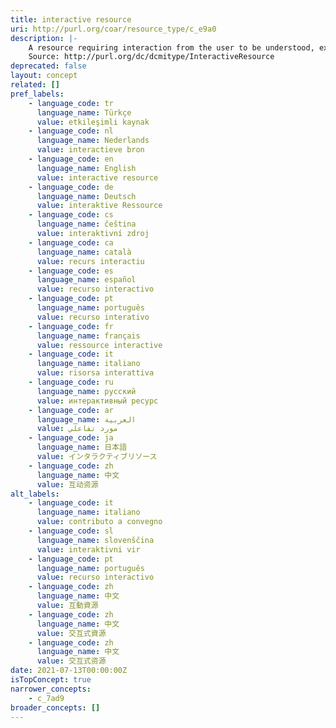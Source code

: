 ```yaml
---
title: interactive resource
uri: http://purl.org/coar/resource_type/c_e9a0
description: |-
    A resource requiring interaction from the user to be understood, executed, or experienced. Examples include forms on Web pages, applets, multimedia learning objects, chat services, or virtual reality environments.
    Source: http://purl.org/dc/dcmitype/InteractiveResource
deprecated: false
layout: concept
related: []
pref_labels:
    - language_code: tr
      language_name: Türkçe
      value: etkileşimli kaynak
    - language_code: nl
      language_name: Nederlands
      value: interactieve bron
    - language_code: en
      language_name: English
      value: interactive resource
    - language_code: de
      language_name: Deutsch
      value: interaktive Ressource
    - language_code: cs
      language_name: čeština
      value: interaktivní zdroj
    - language_code: ca
      language_name: català
      value: recurs interactiu
    - language_code: es
      language_name: español
      value: recurso interactivo
    - language_code: pt
      language_name: português
      value: recurso interativo
    - language_code: fr
      language_name: français
      value: ressource interactive
    - language_code: it
      language_name: italiano
      value: risorsa interattiva
    - language_code: ru
      language_name: русский
      value: интерактивный ресурс
    - language_code: ar
      language_name: العربية
      value: مورد تفاعلي
    - language_code: ja
      language_name: 日本語
      value: インタラクティブリソース
    - language_code: zh
      language_name: 中文
      value: 互动资源
alt_labels:
    - language_code: it
      language_name: italiano
      value: contributo a convegno
    - language_code: sl
      language_name: slovenščina
      value: interaktivni vir
    - language_code: pt
      language_name: português
      value: recurso interactivo
    - language_code: zh
      language_name: 中文
      value: 互動資源
    - language_code: zh
      language_name: 中文
      value: 交互式資源
    - language_code: zh
      language_name: 中文
      value: 交互式资源
date: 2021-07-13T00:00:00Z
isTopConcept: true
narrower_concepts:
    - c_7ad9
broader_concepts: []
---
```


